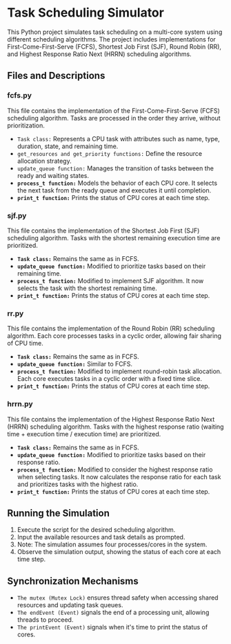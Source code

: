 # Task Scheduling Simulator

This Python project simulates task scheduling on a multi-core system using different scheduling algorithms. The project includes implementations for First-Come-First-Serve (FCFS), Shortest Job First (SJF), Round Robin (RR), and Highest Response Ratio Next (HRRN) scheduling algorithms.

## Files and Descriptions

### fcfs.py

This file contains the implementation of the First-Come-First-Serve (FCFS) scheduling algorithm. Tasks are processed in the order they arrive, without prioritization.

- `Task class:` Represents a CPU task with attributes such as name, type, duration, state, and remaining time.
- `get_resources and get_priority functions:` Define the resource allocation strategy.
- `update_queue function:` Manages the transition of tasks between the ready and waiting states.
- **`process_t function:`** Models the behavior of each CPU core. It selects the next task from the ready queue and executes it until completion.
- **`print_t function:`** Prints the status of CPU cores at each time step.

### sjf.py

This file contains the implementation of the Shortest Job First (SJF) scheduling algorithm. Tasks with the shortest remaining execution time are prioritized.

- **`Task class:`** Remains the same as in FCFS.
- **`update_queue function:`** Modified to prioritize tasks based on their remaining time.
- **`process_t function:`** Modified to implement SJF algorithm. It now selects the task with the shortest remaining time.
- **`print_t function:`** Prints the status of CPU cores at each time step.

### rr.py

This file contains the implementation of the Round Robin (RR) scheduling algorithm. Each core processes tasks in a cyclic order, allowing fair sharing of CPU time.

- **`Task class:`** Remains the same as in FCFS.
- **`update_queue function:`** Similar to FCFS.
- **`process_t function:`** Modified to implement round-robin task allocation. Each core executes tasks in a cyclic order with a fixed time slice.
- **`print_t function:`** Prints the status of CPU cores at each time step.

### hrrn.py

This file contains the implementation of the Highest Response Ratio Next (HRRN) scheduling algorithm. Tasks with the highest response ratio (waiting time + execution time / execution time) are prioritized.

- **`Task class:`** Remains the same as in FCFS.
- **`update_queue function:`** Modified to prioritize tasks based on their response ratio.
- **`process_t function:`** Modified to consider the highest response ratio when selecting tasks. It now calculates the response ratio for each task and prioritizes tasks with the highest ratio.
- **`print_t function:`** Prints the status of CPU cores at each time step.

## Running the Simulation

1. Execute the script for the desired scheduling algorithm.
2. Input the available resources and task details as prompted.
3. Note: The simulation assumes four processes/cores in the system.
4. Observe the simulation output, showing the status of each core at each time step.

## Synchronization Mechanisms

- `The mutex (Mutex Lock)` ensures thread safety when accessing shared resources and updating task queues.
- `The endEvent (Event)` signals the end of a processing unit, allowing threads to proceed.
- `The printEvent (Event)` signals when it's time to print the status of cores.

